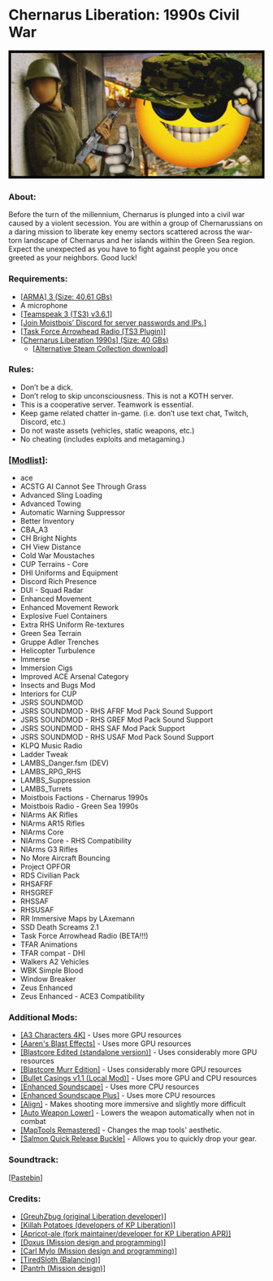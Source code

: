 
# Chernarus Liberation: 1990s Civil War

<div align="center">
    
![A picture of a yellow smiling face with shades, wearing a military cap. There are other soldiers in the background holding weapons.](img.png)

</div>

### About:
Before the turn of the millennium, Chernarus is plunged into a civil war caused by a violent secession. You are within a group of Chernarussians on a daring mission to liberate key enemy sectors scattered across the war-torn landscape of Chernarus and her islands within the Green Sea region. Expect the unexpected as you have to fight against people you once greeted as your neighbors. Good luck!

### Requirements:
- [[ARMA] 3 (Size: 40.61 GBs)](https://store.steampowered.com/app/107410/Arma_3/)
- A microphone
- [[Teamspeak 3 (TS3) v3.6.1]](https://files.teamspeak-services.com/releases/client/3.6.1/TeamSpeak3-Client-win64-3.6.1.exe)
- [[Join Moistbois’ Discord for server passwords and IPs.]](https://discord.com/invite/FeyqxXA)
- [[Task Force Arrowhead Radio (TS3 Plugin)]](https://cdn.discordapp.com/attachments/687630994123390986/1122243967614988308/task_force_radio.ts3_plugin)
- [[Chernarus Liberation 1990s] (Size: 40 GBs)](https://github.com/moistbois/info/releases/tag/modlists)
    - [[Alternative Steam Collection download]](https://steamcommunity.com/sharedfiles/filedetails/?id=3232700442)

### Rules:
- Don’t be a dick.
- Don’t relog to skip unconsciousness. This is not a KOTH server.
- This is a cooperative server. Teamwork is essential.
- Keep game related chatter in-game. (i.e. don’t use text chat, Twitch, Discord, etc.)
- Do not waste assets (vehicles, static weapons, etc.)
- No cheating (includes exploits and metagaming.)

### [[Modlist]](https://github.com/moistbois/info/releases/tag/modlists):
- ace
- ACSTG AI Cannot See Through Grass
- Advanced Sling Loading
- Advanced Towing
- Automatic Warning Suppressor
- Better Inventory
- CBA_A3
- CH Bright Nights
- CH View Distance
- Cold War Moustaches
- CUP Terrains - Core
- DHI Uniforms and Equipment
- Discord Rich Presence
- DUI - Squad Radar
- Enhanced Movement
- Enhanced Movement Rework
- Explosive Fuel Containers
- Extra RHS Uniform Re-textures
- Green Sea Terrain
- Gruppe Adler Trenches
- Helicopter Turbulence
- Immerse
- Immersion Cigs
- Improved ACE Arsenal Category
- Insects and Bugs Mod
- Interiors for CUP
- JSRS SOUNDMOD
- JSRS SOUNDMOD - RHS  AFRF Mod Pack Sound Support
- JSRS SOUNDMOD - RHS GREF Mod Pack Sound Support
- JSRS SOUNDMOD - RHS SAF Mod Pack Support
- JSRS SOUNDMOD - RHS USAF Mod Pack Sound Support
- KLPQ Music Radio
- Ladder Tweak
- LAMBS_Danger.fsm (DEV)
- LAMBS_RPG_RHS
- LAMBS_Suppression
- LAMBS_Turrets
- Moistbois Factions - Chernarus 1990s
- Moistbois Radio - Green Sea 1990s
- NIArms AK Rifles
- NIArms AR15 Rifles
- NIArms Core
- NIArms Core - RHS Compatibility
- NIArms G3 Rifles
- No More Aircraft Bouncing
- Project OPFOR
- RDS Civilian Pack
- RHSAFRF
- RHSGREF
- RHSSAF
- RHSUSAF
- RR Immersive Maps by LAxemann
- SSD Death Screams 2.1
- Task Force Arrowhead Radio (BETA!!!)
- TFAR Animations
- TFAR compat - DHI
- Walkers A2 Vehicles
- WBK Simple Blood
- Window Breaker
- Zeus Enhanced
- Zeus Enhanced - ACE3 Compatibility

### Additional Mods:
- [[A3 Characters 4K]](https://steamcommunity.com/sharedfiles/filedetails/?id=2965541384) - Uses more GPU resources
- [[Aaren's Blast Effects]](https://steamcommunity.com/sharedfiles/filedetails/?id=2424322922) - Uses more GPU resources
- [[Blastcore Edited (standalone version)]](https://steamcommunity.com/sharedfiles/filedetails/?id=767380317) - Uses considerably more GPU resources
- [[Blastcore Murr Edition]](https://steamcommunity.com/sharedfiles/filedetails/?id=2257686620) - Uses considerably more GPU resources
- [[Bullet Casings v1.1 (Local Mod)]](https://discord.com/channels/435753869293649920/712634879073845349/1176893790024372346) - Uses more GPU and CPU resources
- [[Enhanced Soundscape]](https://steamcommunity.com/sharedfiles/filedetails/?id=825179978) - Uses more CPU resources
- [[Enhanced Soundscape Plus]](https://steamcommunity.com/sharedfiles/filedetails/?id=2938312887) - Uses more CPU resources
- [[Align]](https://steamcommunity.com/sharedfiles/filedetails/?id=903134884) - Makes shooting more immersive and slightly more difficult
- [[Auto Weapon Lower]](https://steamcommunity.com/sharedfiles/filedetails/?id=1612623122) - Lowers the weapon automatically when not in combat
- [[MapTools Remastered]](https://steamcommunity.com/sharedfiles/filedetails/?id=1612623122) - Changes the map tools' aesthetic.
- [[Salmon Quick Release Buckle]](https://steamcommunity.com/sharedfiles/filedetails/?id=1528867402) - Allows you to quickly drop your gear.

### Soundtrack: 
[[Pastebin]](https://pastebin.com/P4Q4WS31)

### Credits:
- [[GreuhZbug (original Liberation developer)]](https://github.com/GreuhZbug/greuh_liberation.Altis)
- [[Killah Potatoes (developers of KP Liberation)]](https://github.com/KillahPotatoes/KP-Liberation)
- [[Apricot-ale (fork maintainer/developer for KP Liberation APR)]](https://github.com/Apricot-ale/KP-Liberation-APR)
- [[Doxus (Mission design and programming)]](https://github.com/moistbois/Moist-Liberation-APR)
- [[Carl Mylo (Mission design and programming)]](https://www.twitch.tv/carlmylo)
- [[TiredSloth (Balancing)]](https://github.com/moistbois/Moist-Liberation-APR)
- [[Pantrh (Mission design)]](https://www.twitch.tv/pantrh)
